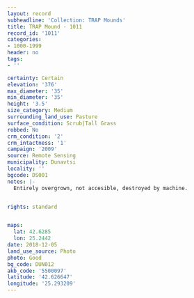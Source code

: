 ```yaml
---
layout: record
subheadline: 'Collection: TRAP Mounds'
title: TRAP Mound - 1011
record_id: '1011'
categories:
- 1000-1999
header: no
tags:
- ''

certainty: Certain
elevation: '376'
max_diameter: '35'
min_diameter: '35'
height: '3.5'
size_category: Medium
surrounding_land_use: Pasture
surface_condition: Scrub|Tall Grass
robbed: No
crm_condition: '2'
crm_intactness: '1'
campaign: '2009'
source: Remote Sensing
municipality: Dunavtsi
locality: ''
bgcode: DS001
notes: |-
  Entirely overgrown, not accesible, destroyed by machine.


rights: standard


maps:
  lat: 42.6285
  lon: 25.2442
date: 2018-12-05
land_use_source: Photo
photo: Good
bg_code: DUN012
akb_code: '5500097'
latitude: '42.626647'
longitude: '25.293209'
---
```

